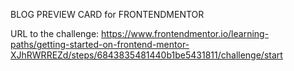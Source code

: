 BLOG PREVIEW CARD for FRONTENDMENTOR

URL to the challenge:
https://www.frontendmentor.io/learning-paths/getting-started-on-frontend-mentor-XJhRWRREZd/steps/6843835481440b1be5431811/challenge/start
